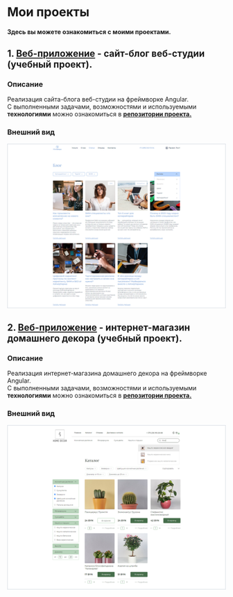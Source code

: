 # Мои проекты
#### Здесь вы можете ознакомиться с моими проектами.

## 1. **[Веб-приложение](https://github.com/batnd/spa-web-blog)** - сайт-блог веб-студии (учебный проект).

### Описание
Реализация сайта-блога веб-студии на фреймворке Angular.  
С выполненными задачами, возможностями и используемыми **технологиями** можно ознакомиться в **[репозитории проекта.](https://github.com/batnd/spa-web-blog)**

### Внешний вид
![spa-web-blog-image](images/project_image-spa-web-blog.jpg)


## 2. **[Веб-приложение](https://github.com/batnd/spa-web-blog)** - интернет-магазин домашнего декора (учебный проект).

### Описание
Реализация интернет-магазина домашнего декора на фреймворке Angular.  
С выполненными задачами, возможностями и используемыми **технологиями** можно ознакомиться в **[репозитории проекта.](https://github.com/batnd/spa-decor-shop)**

### Внешний вид
![spa-web-blog-image](images/project_image-spa-decor-shop.jpg)